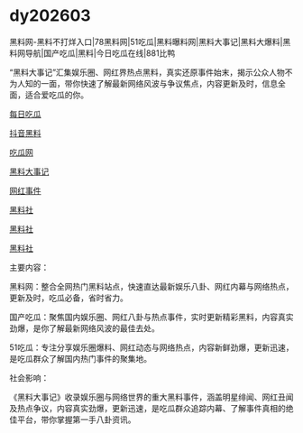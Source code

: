 # dy202603
黑料网-黑料不打烊入口|78黑料网|51吃瓜|黑料曝料网|黑料大事记|黑料大爆料|黑料网导航|国产吃瓜|黑料|今日吃瓜在线|881比鸭

“黑料大事记”汇集娱乐圈、网红界热点黑料，真实还原事件始末，揭示公众人物不为人知的一面，带你快速了解最新网络风波与争议焦点，内容更新及时，信息全面，适合爱吃瓜的你。

<a href="https://hl336.pages.dev/">每日吃瓜</a>

<a href="https://hl242.pages.dev/">抖音黑料</a>

<a href="https://hl332.pages.dev/">吃瓜网</a>

<a href="https://hl284.pages.dev/">黑料大事记</a>

<a href="https://hl196.pages.dev/">网红事件</a>

<a href="https://hl328.pages.dev/">黑料社</a>

<a href="https://hl223.pages.dev/">黑料社</a>

<a href="https://hl314.pages.dev/">黑料社</a>

主要内容：

黑料网：整合全网热门黑料站点，快速直达最新娱乐八卦、网红内幕与网络热点，更新及时，吃瓜必备，省时省力。

国产吃瓜：聚焦国内娱乐圈、网红八卦与热点事件，实时更新精彩黑料，内容真实劲爆，是你了解最新网络风波的最佳去处。

51吃瓜：专注分享娱乐圈爆料、网红动态与网络热点，内容新鲜劲爆，更新迅速，是吃瓜群众了解国内热门事件的聚集地。

社会影响：

《黑料大事记》收录娱乐圈与网络世界的重大黑料事件，涵盖明星绯闻、网红丑闻及热点争议，内容真实劲爆，更新迅速，是吃瓜群众追踪内幕、了解事件真相的绝佳平台，带你掌握第一手八卦资讯。
